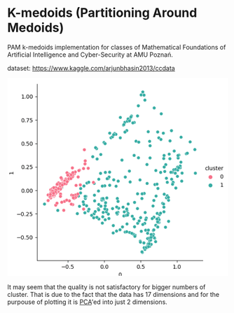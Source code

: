 # K-medoids (Partitioning Around Medoids)

PAM k-medoids implementation for classes of Mathematical Foundations of Artificial Intelligence
and Cyber-Security at AMU Poznań.

dataset:
https://www.kaggle.com/arjunbhasin2013/ccdata

![](27.gif)

It may seem that the quality is not satisfactory for bigger numbers of cluster. That is due to the fact that the data has 17 dimensions and for the purpouse of plotting it is [PCA](https://en.wikipedia.org/wiki/Principal_component_analysis)'ed into just 2 dimensions.